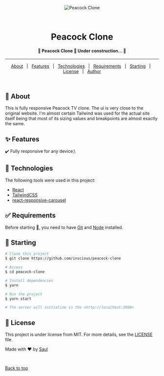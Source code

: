 <div align="center" id="top"> 
  <img src="./.github/app.gif" alt="Peacock Clone" />

&#xa0;

  <!-- <a href="https://peacockclone.netlify.app">Demo</a> -->
</div>

<h1 align="center">Peacock Clone</h1>

<!-- Status -->

<h4 align="center">
	🚧  Peacock Clone 🚀 Under construction...  🚧
</h4>

<hr>

<p align="center">
  <a href="#dart-about">About</a> &#xa0; | &#xa0; 
  <a href="#sparkles-features">Features</a> &#xa0; | &#xa0;
  <a href="#rocket-technologies">Technologies</a> &#xa0; | &#xa0;
  <a href="#white_check_mark-requirements">Requirements</a> &#xa0; | &#xa0;
  <a href="#checkered_flag-starting">Starting</a> &#xa0; | &#xa0;
  <a href="#memo-license">License</a> &#xa0; | &#xa0;
  <a href="https://github.com/inscious" target="_blank">Author</a>
</p>

<br>

## :dart: About

This is fully responsive Peacock TV clone. The ui is very close to the original website. I'm almost certain Tailwind was used for the actual site itself being that most of its sizing values and breakpoints are almost exactly the same.

## :sparkles: Features

:heavy_check_mark: Fully responsive for any device;\

## :rocket: Technologies

The following tools were used in this project:

-   [React](https://reactjs.org/)
-   [TailwindCSS](https://tailwindcss.com/)
-   [react-responsive-carousel](https://www.npmjs.com/package/react-responsive-carousel)

## :white_check_mark: Requirements

Before starting :checkered_flag:, you need to have [Git](https://git-scm.com) and [Node](https://nodejs.org/en/) installed.

## :checkered_flag: Starting

```bash
# Clone this project
$ git clone https://github.com/inscious/peacock-clone

# Access
$ cd peacock-clone

# Install dependencies
$ yarn

# Run the project
$ yarn start

# The server will initialize in the <http://localhost:3000>
```

## :memo: License

This project is under license from MIT. For more details, see the [LICENSE](LICENSE.md) file.

Made with :heart: by <a href="https://github.com/inscious" target="_blank">Saul</a>

&#xa0;

<a href="#top">Back to top</a>
